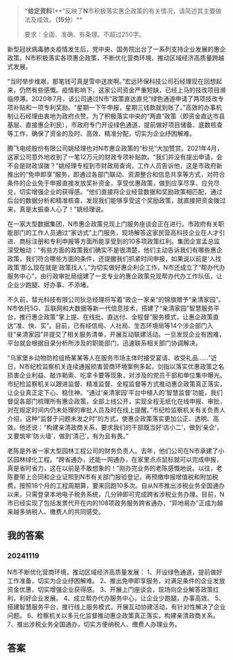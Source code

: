 
> **“给定资料**1**”反映了****N****市积极落实惠企政策的有关情况，请简述其主要做法及成效。****（15分****）**
> 
> 要求：全面、准确、有条理。不超过250字。

新型冠状病毒肺炎疫情发生后，党中央、国务院出台了一系列支持企业发展的惠企政策。N市积极落实各项惠企政策，不断优化营商环境，推动区域经济高质量跨越式发展。

“当时举步维艰，那笔钱可真是雪中送炭啊。”宏远环保科技公司石经理现在回想起来，仍然有些感慨。疫情影响下，这家公司资金严重短缺，已经上马的技改项目濒临停滞。2020年7月，该公司通过N市“政策直达直兑”绿色通道申请了两项技改专项补贴和一项专利奖励。“星期一下午申报，星期三钱款就到账了。”高效的办事机制让石经理由衷地为政府点赞。为了积极落实中央的“两直”政策（即资金直达市县基层、直接惠企利民），市政府专门开设绿色通道，提前做好项目储备、底数核查等工作，确保了资金的及时、高效、精准分配，切实为企业纾困解难。

腾飞电缆股份有限公司姚经理也对N市惠企政策的“秒兑”大加赞赏。2021年4月，这家公司意外地收到了一笔12万元的财政专项补贴款。“我们并没有提出申请，会不会是财政误拨？”姚经理专程到市财政局查询，工作人员告诉他，这是市政府新推出的“免申即享”服务，即通过各部门联动、资源整合和信息共享等方式，对符合条件的企业免于申报直接发放奖补资金，享受优惠政策，做到应享尽享、应兑尽兑，切实增强企业的获得感。“他们直接将企业经营数据和奖励政策相匹配，通过后台的数据分析和精准核查，发现我们能够享受这个奖励政策，就直接把资金拨过来，真是太振奋人心了！”姚经理说。

在一家大型数据集团，N市惠企政策兑现上门服务座谈会正在进行。市政府有关职能部门的工作人员通过“家访式”上门服务，现场解答这家民营高科技企业在人才引进、商标注册和专利申报等方面所能享受到的10多项政策红利。集团企宣孟总监深受触动：“有些方面的政策我们确实不是很清楚，他们主动告诉我们有哪些惠企政策，我们符合哪些方面的条件，还提醒我们抓紧时间申报，如果说以前是‘人找政策’那么现在就是‘政策找人’。”为切实做好惠企利企工作，N市还成立了“帮办代办服务中心”，由行政审批局组建了一支专业的惠企政策兑现帮办代办工作队伍，让企业少跑腿、好办事、不添堵。

不久前，彗光科技有限公司狄总经理将写着“政企一家亲”的锦旗赠予“亲清家园”。N市依托5G、互联网和大数据等新一代信息技术，搭建了“亲清家园”智慧服务平台，推行惠企政策“掌上提、在线批、直达付、全程督”服务模式，让惠企政策直达“准、快、实”。目前，已有经信局、人社局、生态环境局等14个涉企部门入驻“亲清家园”并提交了相关服务清单，开展互动联建活动。一旦发现企业有困难，平台就会根据目录分析所涉及的职能部门，迅速联系相关部门协调解决。

“乌家堡乡动物防检组杨某某等人在服务市场主体时接受宴请、收受礼品……”近日，N市纪检监察机关连续通报损害营商环境案例多起，剑指以落实优惠政策之名损害企业利益、敲诈勒索、吃拿卡要等现象，对涉及的党员干部和单位集中曝光。市纪检监察机关以跟进监督、精准监督、全程监督等方式推动惠企政策真正落实，让企业真正定下心、稳住神。“通过‘亲清家园’平台中植入的‘智慧监督’功能，我们督促各部门梳理所有惠企政策，全部上线公开，实现全程无纸化在线申报、审批，对在规定时间内仍未处理的审批人员及时在线上提醒。”市纪检监察机关有关负责人介绍，这种“监督于问题未发之时”的方式，使惠企政策落实更加公正、透明、高效。他还说：“构建亲清政商关系，要求我们的干部既当好‘店小二’，做到‘亲企’，又要筑牢‘防火墙’，做到‘清己’，有为且有畏。”

老陈是外省一家大型园林工程公司的财务负责人。去年，他们公司在N市承建了小区园林绿化工程。“跨省通办，还能一网通办，在家里点点鼠标就可以完成申报，真是省时省力，这在以前是不敢想象的！”刚办完业务的老陈感慨地说。以往，老陈要带上合同和企业证照到N市有关部门报验登记，再预缴申报增值税和附加税费，按照18个月的工程周期算，要来回跑10多次。自从N市推出涉税业务全国通办以来，只需登录本地电子税务系统，几分钟即可完成跨省涉税业务办理。目前，N市已经实现了包括发票代开在内的108项政务服务跨省通办，“异地易办”正成为越来越多纳税人、缴费人的共同感受。


## 我的答案

### 20241119

N市不断优化营商环境，推动区域经济高质量发展：
1、开设绿色通道，提前做好工作准备，切实为企业纾困解难。
2、推出免申即享服务，对满足条件的企业发放资金优惠，切实增强企业获得感。
3、开展上门座谈会，现场向企业解答政策红利，利好企业发展。
4、成立帮办代办服务中心，让企业少跑腿，办事高效。
5、搭建智慧服务平台，推行线上服务模式，开展互动协建活动，有针对性解决了企业问题。
6、检察机关以多元化监督推动惠企政策真正落实，构建亲清政商关系。
7、推出涉税业务全国通办，切实方便纳税人、缴费人办理业务。


## 答案


